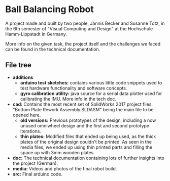 # Ball Balancing Robot

A project made and built by two people, Jannis Becker and Susanne Totz,
in the 6th semester of "Visual Computing and Design" at the Hochschule Hamm-Lippstadt in Germany.

More info on the given task, the project itself and the challenges we faced
can be found in the technical documentation.

## File tree

* **additions**
  * **arduino test sketches:** contains various little code snippets used to test hardware functionality and software concepts.
  * **gyro calibration utility:** java source for a serial data plotter used for calibrating the IMU. More info in the tech doc.
* **cad:** Contains the most recent set of SolidWorks 2017 project files. "Bottom Plate Rework Assembly.SLDASM" being the main file to be opened here.
  * **old versions:** Previous prototypes of the design, including a now unused omniwheel design and the first and second prototype iterations.
  * **thin plates:** Modified files that ended up being used, as the thick plates of the original design couldn't be printed. As seen in the media files, we ended up using thin printed parts and filling the space up with 3mm wooden plates.
* **doc:** The technical documentation containing lots of further insights into the project (German).
* **media:** Videos and photos of the final robot build.
* **src:** Final arduino code.